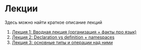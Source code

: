 # Лекции

Здесь можно найти краткое описание лекций

1. [Лекция 1: Вводная лекция (организация + факты про язык)](lecture_01.md)
1. [Лекция 2: Declaration vs definition + namespaces](lecture_02.md)
1. [Лекция 3: основные типы и операции над ними](lecture_03.md)
